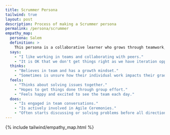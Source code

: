 ```yaml
---
title: Scrummer Persona
tailwind: true
layout: post
description: Process of making a Scrummer persona
permalink: /persona/scrummer
empathy_map:
  persona: Salem 
  definition: >
    This persona is a collaborative learner who grows through teamwork, embraces iteration, and uses the “Force” of group effort to overcome challenges. Sometimes this person can be challenged to show their unique contributions to the project.
  says:
    - "I like working in teams and collaborating with peers."
    - "It is OK that we don't get things right as we have iteration opportunities."
  thinks:
    - "Believes in team and has a growth mindset."
    - "Sometimes is unsure how their individual work impacts their grade in class."
  feels:
    - "Thinks about solving issues together."
    - "Hopes to get things done through group effort."
    - "Feels happy and excited to see the team each day."
  does:
    - "Is engaged in team conversations."
    - "Is actively involved in Agile Ceremonies."
    - "Often starts discussing or solving problems before all directions are completed."
---
```


{% include tailwind/empathy_map.html %}